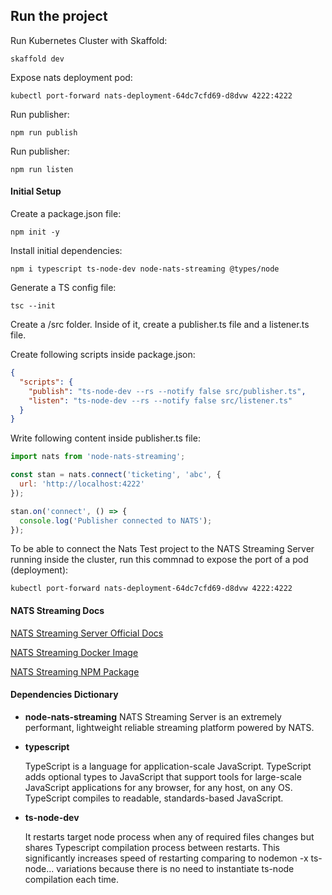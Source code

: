 
## Run the project

Run Kubernetes  Cluster with Skaffold:

    skaffold dev

Expose nats deployment pod:

    kubectl port-forward nats-deployment-64dc7cfd69-d8dvw 4222:4222

Run publisher:

    npm run publish

Run publisher:

    npm run listen

#### Initial Setup
Create a package.json file:

    npm init -y

Install initial dependencies:

    npm i typescript ts-node-dev node-nats-streaming @types/node

Generate a TS config file:

    tsc --init

Create a /src folder. Inside of it, create a publisher.ts file and a listener.ts file.

Create following scripts inside package.json:

```json
{
  "scripts": {
    "publish": "ts-node-dev --rs --notify false src/publisher.ts",
    "listen": "ts-node-dev --rs --notify false src/listener.ts"
  }
}
```
Write following content inside publisher.ts file:

```javascript
import nats from 'node-nats-streaming';

const stan = nats.connect('ticketing', 'abc', {
  url: 'http://localhost:4222'
});

stan.on('connect', () => {
  console.log('Publisher connected to NATS');
});
```

To be able to connect the Nats Test project to the NATS Streaming Server running inside the cluster, run this commnad to expose the port of a pod (deployment):

    kubectl port-forward nats-deployment-64dc7cfd69-d8dvw 4222:4222

#### NATS Streaming Docs

[NATS Streaming Server Official Docs](https://docs.nats.io/)

[NATS Streaming Docker Image](https://hub.docker.com/_/nats-streaming)

[NATS Streaming NPM Package](https://www.npmjs.com/package/node-nats-streaming)

#### Dependencies Dictionary
* **node-nats-streaming**
  NATS Streaming Server is an extremely performant, lightweight reliable streaming platform powered by NATS.

* **typescript**

  TypeScript is a language for application-scale JavaScript. TypeScript adds optional types to JavaScript that support tools for large-scale JavaScript applications for any browser, for any host, on any OS. TypeScript compiles to readable, standards-based JavaScript.

* **ts-node-dev**

  It restarts target node process when any of required files changes but shares Typescript compilation process between restarts. This significantly increases speed of restarting comparing to nodemon -x ts-node... variations because there is no need to instantiate ts-node compilation each time.
